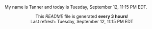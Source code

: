My name is Tanner and today is Tuesday, September 12, 11:15 PM EDT.

<p align="center">This <i>README</i> file is generated <b>every 3 hours</b>!</br>Last refresh: Tuesday, September 12, 11:15 PM EDT<br /></p>
